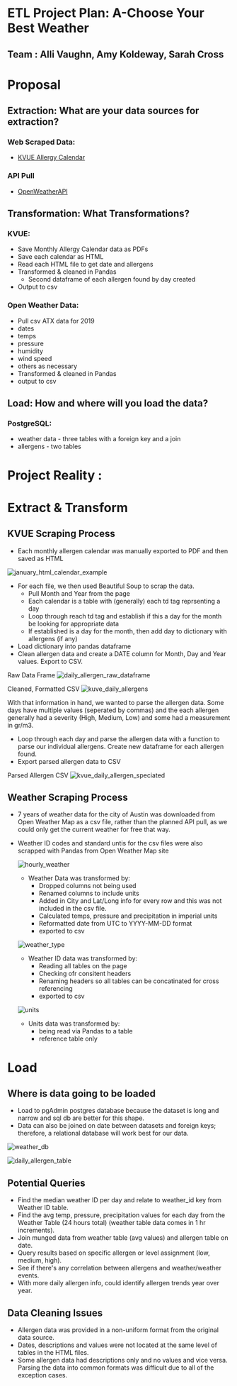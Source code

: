 
# ETL Project Plan: A-Choose Your Best Weather
## Team : Alli Vaughn, Amy Koldeway, Sarah Cross

# Proposal

## Extraction: What are your data sources for extraction? 

### Web Scraped Data: 
* [KVUE Allergy Calendar](https://kvue.com/allergy)

### API Pull 
* [OpenWeatherAPI](https://openweathermap.org/api)


## Transformation:  What Transformations? 
### KVUE:
* Save Monthly Allergy Calendar data as PDFs 
* Save each calendar as HTML
* Read each HTML file to get date and allergens
* Transformed & cleaned in Pandas
    * Second dataframe of each allergen found by day created
* Output to csv

### Open Weather Data: 
* Pull csv ATX data for 2019 
* dates 
* temps
* pressure
* humidity
* wind speed
* others as necessary
* Transformed & cleaned in Pandas
* output to csv

## Load: How and where will you load the data?  
### PostgreSQL: 
* weather data - three tables with a foreign key and a join  
* allergens - two tables


# Project Reality : 

# Extract & Transform 

## KVUE Scraping Process
* Each monthly allergen calendar was manually exported to PDF and then saved as HTML

![january_html_calendar_example](january_html_calendar_sample.png)

* For each file, we then used Beautiful Soup to scrap the data.
    * Pull Month and Year from the page
    * Each calendar is a table with (generally) each td tag reprsenting a day
    * Loop through reach td tag and establish if this a day for the month be looking for appropriate data
    * If established is a day for the month, then add day to dictionary with allergens (if any)
* Load dictionary into pandas dataframe
* Clean allergen data and create a DATE column for Month, Day and Year values.  Export to CSV.

Raw Data Frame
![daily_allergen_raw_dataframe](daily_allergen_raw_dataframe.png)

Cleaned, Formatted CSV
![kuve_daily_allergens](kvue_daily_allergens.png)

With that information in hand, we wanted to parse the allergen data.  Some days have multiple values (seperated by commas) and the each allergen generally had a severity (High, Medium, Low) and some had a measurement in gr/m3. 
* Loop through each day and parse the allergen data with a function to parse our individual allergens. Create new dataframe for each allergen found.
* Export parsed allergen data to CSV

Parsed Allergen CSV
![kvue_daily_allergen_speciated](kvue_daily_allergen_speciated.png)


## Weather Scraping Process

* 7 years of weather data for the city of Austin was downloaded from Open Weather Map as a csv file, rather than the planned API pull, as we could only get the  current weather for free that way.  

* Weather ID codes and standard untis for the csv files were also scrapped with Pandas from Open Weather Map site

    ![hourly_weather](https://raw.githubusercontent.com/AlliVaughn/etl/master/hourly_weather.png)
    * Weather Data was transformed by:
        * Dropped columns not being used
        * Renamed columns to include units
        * Added in City and Lat/Long info for every row and this was not included in the csv file.
        * Calculated temps, pressure and precipitation in imperial units
        * Reformatted date from UTC to YYYY-MM-DD format
        * exported to csv
        
    ![weather_type](https://raw.githubusercontent.com/AlliVaughn/etl/master/weather_type.png)
    * Weather ID data was transformed by: 
        * Reading all tables on the page
        * Checking ofr consitent headers
        * Renaming headers so all tables can be concatinated for cross referencing
        * exported to csv

     ![units](https://raw.githubusercontent.com/AlliVaughn/etl/master/units.png)   
    * Units data was transformed by:
     	* being read via Pandas to a table
     	* reference table only

    

# Load

## Where is data going to be loaded
* Load to pgAdmin postgres database because the dataset is long and narrow and sql db are better for this shape.
* Data can also be joined on date between datasets and foreign keys; therefore, a relational database will work best for our data.

![weather_db](https://raw.githubusercontent.com/AlliVaughn/etl/master/weather_db.png)   

![daily_allergen_table](daily_allergen_table.png)   


## Potential Queries
* Find the median weather ID per day and relate to weather_id key from Weather ID table.
* Find the avg temp, pressure, precipitation values for each day from the Weather Table  (24 hours total) (weather table data comes in 1 hr increments).
* Join munged data from weather table (avg values) and allergen table on date.
* Query results based on specific allergen or level assignment (low, medium, high).
* See if there's any correlation between allergens and weather/weather events.
* With more daily allergen info, could identify allergen trends year over year.

## Data Cleaning Issues
* Allergen data was provided in a non-uniform format from the original data source.
* Dates, descriptions and values were not located at the same level of tables in the HTML files.
* Some allergen data had descriptions only and no values and vice versa. 
Parsing the data into common formats was difficult due to all of the exception cases.



